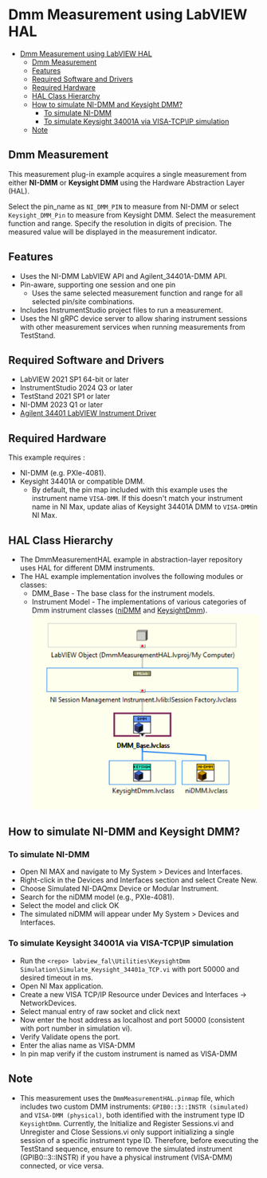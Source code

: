 # Dmm Measurement using LabVIEW HAL

- [Dmm Measurement using LabVIEW HAL](#dmm-measurement-using-labview-hal)
  - [Dmm Measurement](#dmm-measurement)
  - [Features](#features)
  - [Required Software and Drivers](#required-software-and-drivers)
  - [Required Hardware](#required-hardware)
  - [HAL Class Hierarchy](#hal-class-hierarchy)
  - [How to simulate NI-DMM and Keysight DMM?](#how-to-simulate-ni-dmm-and-keysight-dmm)
    - [To simulate NI-DMM](#to-simulate-ni-dmm)
    - [To simulate Keysight 34001A via VISA-TCP\IP simulation](#to-simulate-keysight-34001a-via-visa-tcpip-simulation)
  - [Note](#note)

## Dmm Measurement

This measurement plug-in example acquires a single measurement from either **NI-DMM** or **Keysight DMM** using the Hardware Abstraction Layer (HAL).

Select the pin_name as `NI_DMM_PIN` to measure from NI-DMM or select `Keysight_DMM_Pin` to measure from Keysight DMM. Select the measurement function and range. Specify the resolution in digits of precision. The measured value will be displayed in the measurement indicator.

## Features

- Uses the NI-DMM LabVIEW API and Agilent_34401A-DMM API.
- Pin-aware, supporting one session and one pin
  - Uses the same selected measurement function and range for all selected pin/site combinations.
- Includes InstrumentStudio project files to run a measurement.
- Uses the NI gRPC device server to allow sharing instrument sessions with other
  measurement services when running measurements from TestStand.

## Required Software and Drivers

- LabVIEW 2021 SP1 64-bit or later
- InstrumentStudio 2024 Q3 or later
- TestStand 2021 SP1 or later
- NI-DMM 2023 Q1 or later
- [Agilent 34401 LabVIEW Instrument Driver](https://sine.ni.com/apps/utf8/niid_web_display.download_page?p_id_guid=014E7F05D12C6F8BE0440003BA7CCD71)

## Required Hardware

This example requires :

- NI-DMM (e.g. PXIe-4081).
- Keysight 34401A or compatible DMM.
  - By default, the pin map included with this example uses the instrument name
  `VISA-DMM`. If this doesn't match your instrument name in NI Max, update alias of Keysight 34401A DMM to `VISA-DMM`in NI Max.

## HAL Class Hierarchy

- The DmmMeasurementHAL example in abstraction-layer repository uses HAL for different DMM instruments.
- The HAL example implementation involves the following modules or classes:
  - DMM_Base - The base class for the instrument models.
  - Instrument Model - The implementations of various categories of Dmm instrument classes ([niDMM](../../labview_hal/HAL/Instruments/niDMM) and [KeysightDmm](../../labview_hal/HAL/Instruments/KeysightDmm)).
  ![HAL Class Hierarchy](<HAL Class Hierarchy.png>)

## How to simulate NI-DMM and Keysight DMM?

### To simulate NI-DMM

- Open NI MAX and navigate to My System > Devices and Interfaces.
- Right-click in the Devices and Interfaces section and select Create New.
- Choose Simulated NI-DAQmx Device or Modular Instrument.
- Search for the niDMM model (e.g., PXIe-4081).
- Select the model and click OK
- The simulated niDMM will appear under My System > Devices and Interfaces.

### To simulate Keysight 34001A via VISA-TCP\IP simulation

- Run the `<repo> labview_fal\Utilities\KeysightDmm Simulation\Simulate_Keysight_34401a_TCP.vi` with port 50000 and desired timeout in ms.
- Open NI Max application.
- Create a new VISA TCP/IP Resource under Devices and Interfaces -> NetworkDevices.
- Select manual entry of raw socket and click next
- Now enter the host address as localhost and port 50000 (consistent with port number in simulation vi).
- Verify Validate opens the port.
- Enter the alias name as VISA-DMM
- In pin map verify if the custom instrument is named as VISA-DMM

## Note

- This measurement uses the `DmmMeasurementHAL.pinmap` file, which includes two custom DMM instruments:
  `GPIB0::3::INSTR (simulated)` and `VISA-DMM (physical)`, both identified with the instrument
  type ID `KeysightDmm`. Currently, the Initialize and Register Sessions.vi and Unregister and Close Sessions.vi
  only support initializing a single session of a specific instrument type ID. Therefore, before
  executing the TestStand sequence, ensure to remove the simulated instrument (GPIB0::3::INSTR) if
  you have a physical instrument (VISA-DMM) connected, or vice versa.
